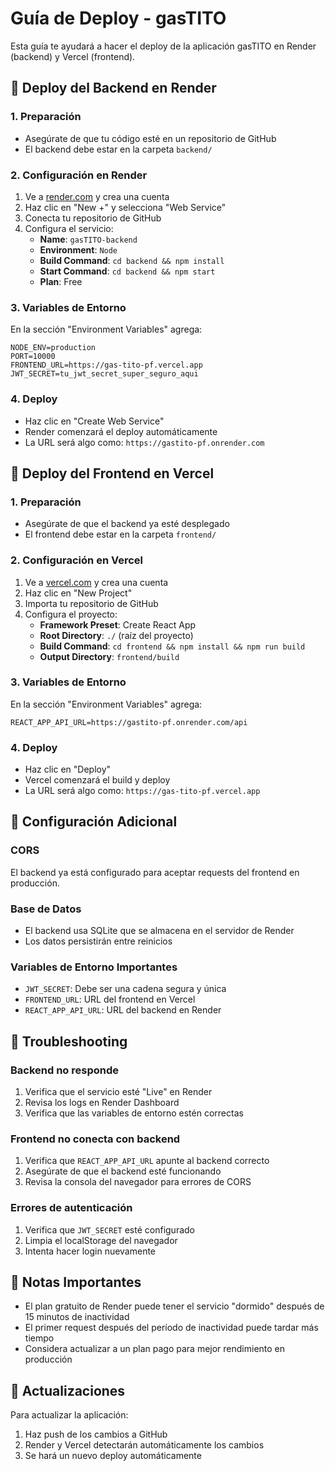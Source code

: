 # Guía de Deploy - gasTITO

Esta guía te ayudará a hacer el deploy de la aplicación gasTITO en Render (backend) y Vercel (frontend).

## 🚀 Deploy del Backend en Render

### 1. Preparación
- Asegúrate de que tu código esté en un repositorio de GitHub
- El backend debe estar en la carpeta `backend/`

### 2. Configuración en Render
1. Ve a [render.com](https://render.com) y crea una cuenta
2. Haz clic en "New +" y selecciona "Web Service"
3. Conecta tu repositorio de GitHub
4. Configura el servicio:
   - **Name**: `gasTITO-backend`
   - **Environment**: `Node`
   - **Build Command**: `cd backend && npm install`
   - **Start Command**: `cd backend && npm start`
   - **Plan**: Free

### 3. Variables de Entorno
En la sección "Environment Variables" agrega:
```
NODE_ENV=production
PORT=10000
FRONTEND_URL=https://gas-tito-pf.vercel.app
JWT_SECRET=tu_jwt_secret_super_seguro_aqui
```

### 4. Deploy
- Haz clic en "Create Web Service"
- Render comenzará el deploy automáticamente
- La URL será algo como: `https://gastito-pf.onrender.com`

## 🎨 Deploy del Frontend en Vercel

### 1. Preparación
- Asegúrate de que el backend ya esté desplegado
- El frontend debe estar en la carpeta `frontend/`

### 2. Configuración en Vercel
1. Ve a [vercel.com](https://vercel.com) y crea una cuenta
2. Haz clic en "New Project"
3. Importa tu repositorio de GitHub
4. Configura el proyecto:
   - **Framework Preset**: Create React App
   - **Root Directory**: `./` (raíz del proyecto)
   - **Build Command**: `cd frontend && npm install && npm run build`
   - **Output Directory**: `frontend/build`

### 3. Variables de Entorno
En la sección "Environment Variables" agrega:
```
REACT_APP_API_URL=https://gastito-pf.onrender.com/api
```

### 4. Deploy
- Haz clic en "Deploy"
- Vercel comenzará el build y deploy
- La URL será algo como: `https://gas-tito-pf.vercel.app`

## 🔧 Configuración Adicional

### CORS
El backend ya está configurado para aceptar requests del frontend en producción.

### Base de Datos
- El backend usa SQLite que se almacena en el servidor de Render
- Los datos persistirán entre reinicios

### Variables de Entorno Importantes
- `JWT_SECRET`: Debe ser una cadena segura y única
- `FRONTEND_URL`: URL del frontend en Vercel
- `REACT_APP_API_URL`: URL del backend en Render

## 🚨 Troubleshooting

### Backend no responde
1. Verifica que el servicio esté "Live" en Render
2. Revisa los logs en Render Dashboard
3. Verifica que las variables de entorno estén correctas

### Frontend no conecta con backend
1. Verifica que `REACT_APP_API_URL` apunte al backend correcto
2. Asegúrate de que el backend esté funcionando
3. Revisa la consola del navegador para errores de CORS

### Errores de autenticación
1. Verifica que `JWT_SECRET` esté configurado
2. Limpia el localStorage del navegador
3. Intenta hacer login nuevamente

## 📝 Notas Importantes

- El plan gratuito de Render puede tener el servicio "dormido" después de 15 minutos de inactividad
- El primer request después del período de inactividad puede tardar más tiempo
- Considera actualizar a un plan pago para mejor rendimiento en producción

## 🔄 Actualizaciones

Para actualizar la aplicación:
1. Haz push de los cambios a GitHub
2. Render y Vercel detectarán automáticamente los cambios
3. Se hará un nuevo deploy automáticamente 